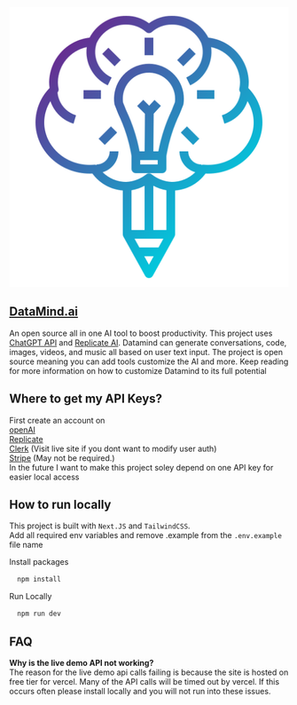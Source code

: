 ![Logo](https://raw.githubusercontent.com/aidenfine/DataMind/main/public/logo.png?token=GHSAT0AAAAAACA4D7P7DAYSORYVKUI57AKCZKO4KBA)

## [DataMind.ai](https://data-mind.vercel.app/)

An open source all in one AI tool to boost productivity. This project uses [ChatGPT API](https://openai.com/) and [Replicate AI](https://replicate.com/). Datamind can generate conversations, code, images, videos, and music all based on user text input. The project is open source meaning you can add tools customize the AI and more. Keep reading for more information on how to customize Datamind to its full potential

## Where to get my API Keys?

First create an account on \
[openAI](https://openai.com/) \
[Replicate](https://replicate.com/) \
[Clerk](https://clerk.com/) (Visit live site if you dont want to modify user auth) \
[Stripe](https://stripe.com/) (May not be required.) \
In the future I want to make this project soley depend on one API key for easier local access

## How to run locally

This project is built with `Next.JS` and `TailwindCSS`. \
Add all required env variables and remove .example from the `.env.example` file name

Install packages

```bash
  npm install
```

Run Locally

```bash
  npm run dev
```

## FAQ

**Why is the live demo API not working?** \
The reason for the live demo api calls failing is because the site is hosted on free tier for vercel. Many of the API calls will be timed out by vercel. If this occurs often please install locally and you will not run into these issues.
